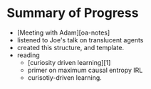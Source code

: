 
# Summary of Progress
 - [Meeting with Adam][oa-notes]
 - listened to Joe's talk on translucent agents
 - created this structure, and template.
 - reading
    * [curiosity driven learning][1]
    * primer on maximum causal entropy IRL
    * curisotiy-driven learning.
